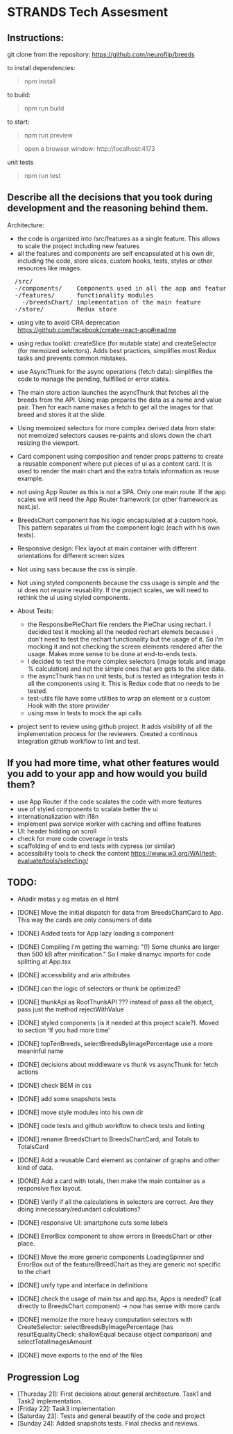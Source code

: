 # STRANDS Tech Assesment

## Instructions:
git clone from the repository: https://github.com/neuroflip/breeds

to install dependencies:
> npm install

to build:
> npm run build

to start:
> npm run preview

> open a browser window: http://localhost:4173

unit tests
> npm run test

## Describe all the decisions that you took during development and the reasoning behind them.

Architecture:
- the code is organized into /src/features as a single feature. This allows to scale the project including new features
- all the features and components are self encapsulated at his own dir, including the code, store slices, custom hooks, tests, styles or other resources like images.

<pre>
  /src/
  -/components/    Components used in all the app and features
  -/features/      functionality modules
    -/breedsChart/ implementation of the main feature
  -/store/         Redux store
</pre>

* using vite to avoid CRA deprecation https://github.com/facebook/create-react-app#readme
* using redux toolkit: createSlice (for mutable state) and createSelector (for memoized selectors). Adds best practices, simplifies most Redux tasks and prevents common mistakes.
* use AsyncThunk for the async operations (fetch data): simplifies the code to manage the pending, fullfilled or error states.
* The main store action launches the asyncThunk that fetches all the breeds from the API. Using map prepares the data as a name and value pair. Then for each name makes a fetch to get all the images for that breed and stores it at the slide.
* Using memoized selectors for more complex derived data from state: not memoized selectors causes re-paints and slows down the chart resizing the viewport.
* Card component using composition and render props patterns to create a reusable component where put pieces of ui as a content card. It is used to render the main chart and the extra totals information as reuse example.
* not using App Router as this is not a SPA. Only one main route. If the app scales we will need the App Router framework (or other framework as next.js).
* BreedsChart component has his logic encapsulated at a custom hook. This pattern separates ui from the component logic (each with his own tests).
* Responsive design: Flex layout at main container with different orientations for different screen sizes
* Not using sass because the css is simple.
* Not using styled components because the css usage is simple and the ui does not require reusability. If the project scales, we will need to rethink the ui using styled components.

* About Tests:
  - the ResponsibePieChart file renders the PieChar using rechart. I decided test it mocking all the needed rechart elemets because i don't need to test the rechart functionality but the usage of it. So i'm mocking it and not checking the screen elements rendered after the usage. Makes more sense to be done at end-to-ends tests.
  - I decided to test the more complex selectors (image totals and image % calculation) and not the simple ones that are gets to the slice data.
  - the asyncThunk has no unit tests, but is tested as integration tests in all the components using it. This is Redux code that no needs to be tested.
  - test-utils file have some utilities to wrap an element or a custom Hook with the store provider
  - using msw in tests to mock the api calls
* project sent to review using github project. It adds visibility of all the implementation process for the reviewers. Created a continous integration github workflow to lint and test.

## If you had more time, what other features would you add to your app and how would you build them?
- use App Router if the code scalates the code with more features
- use of styled components to scalate better the ui
- internationalization with i18n
- implement pwa service worker with caching and offline features
- UI: header hidding on scroll
- check for more code coverage in tests
- scaffolding of end to end tests with cypress (or similar)
- accessibility tools to check the content https://www.w3.org/WAI/test-evaluate/tools/selecting/

## TODO:
- Añadir metas y og metas en el html

- [DONE] Move the initial dispatch for data from BreedsChartCard to App. This way the cards are only consumers of data
- [DONE] Added tests for App lazy loading a component
- [DONE] Compiling i'm getting the warning: "(!) Some chunks are larger than 500 kB after minification." So I make dinamyc imports for code splitting at App.tsx
- [DONE] accessibility and aria attributes
- [DONE] can the logic of selectors or thunk be optimized?
- [DONE] thunkApi as RootThunkAPI ??? instead of pass all the object, pass just the method rejectWithValue
- [DONE] styled components (is it needed at this project scale?). Moved to section 'If you had more time'
- [DONE] topTenBreeds, selectBreedsByImagePercentage use a more meaninful name
- [DONE] decisions about middleware vs thunk vs asyncThunk for fetch actions
- [DONE] check BEM in css
- [DONE] add some snapshots tests
- [DONE] move style modules into his own dir
- [DONE] code tests and github workflow to check tests and linting
- [DONE] rename BreedsChart to BreedsChartCard, and Totals to TotalsCard
- [DONE] Add a reusable Card element as container of graphs and other kind of data.
- [DONE] Add a card with totals, then make the main container as a responsive flex layout.
- [DONE] Verify if all the calculations in selectors are correct. Are they doing innecessary/redundant calculations?
- [DONE] responsive UI: smartphone cuts some labels
- [DONE] ErrorBox component to show errors in BreedsChart or other place.
- [DONE] Move the more generic components LoadingSpinner and ErrorBox out of the feature/BreedChart as they are generic not specific to the chart
- [DONE] unify type and interface in definitions
- [DONE] check the usage of main.tsx and app.tsx, Apps is needed? (call directly to BreedsChart component) -> now has sense with more cards
- [DONE] memoize the more heavy computation selectors with CreateSelector: selectBreedsByImagePercentage (has resultEqualityCheck: shallowEqual because object comparison) and selectTotalImagesAmount
- [DONE] move exports to the end of the files

## Progression Log
- [Thursday 21]: First decisions about general architecture. Task1 and Task2 implementation.
- [Friday 22]: Task3 implementation 
- [Saturday 23]: Tests and general beautify of the code and project
- [Sunday 24]: Added snapshots tests. Final checks and reviews.
